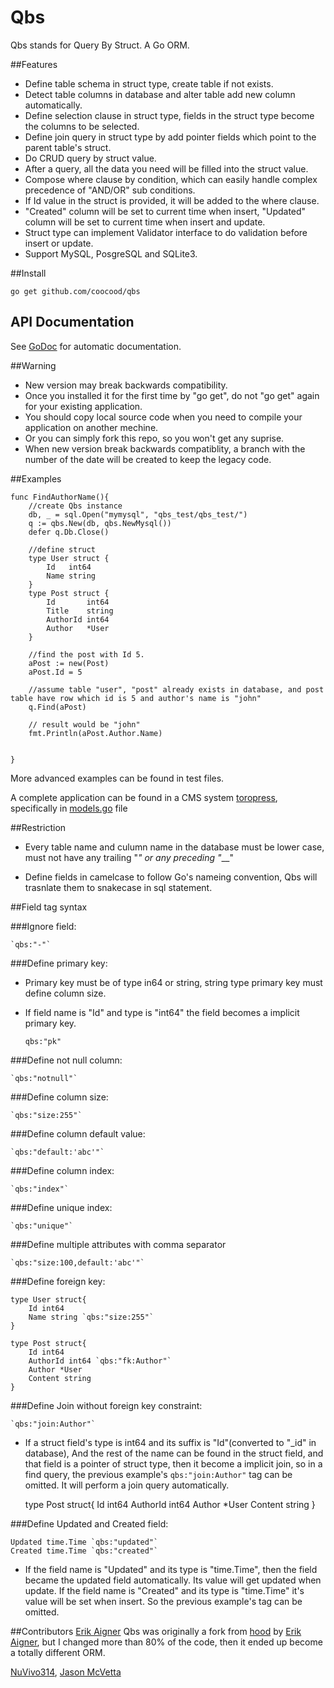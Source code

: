 Qbs
===

Qbs stands for Query By Struct. A Go ORM.

##Features

* Define table schema in struct type, create table if not exists.
* Detect table columns in database and alter table add new column automatically.
* Define selection clause in struct type, fields in the struct type become the columns to be selected.
* Define join query in struct type by add pointer fields which point to the parent table's struct.
* Do CRUD query by struct value.
* After a query, all the data you need will be filled into the struct value.
* Compose where clause by condition, which can easily handle complex precedence of "AND/OR" sub conditions.
* If Id value in the struct is provided, it will be added to the where clause.
* "Created" column will be set to current time when insert, "Updated" column will be set to current time when insert and update.
* Struct type can implement Validator interface to do validation before insert or update.
* Support MySQL, PosgreSQL and SQLite3.

##Install

    go get github.com/coocood/qbs

## API Documentation

See [GoDoc](http://godoc.org/github.com/coocood/qbs) for automatic
documentation.

##Warning
 
* New version may break backwards compatibility.
* Once you installed it for the first time by "go get", do not "go get" again for your existing application.
* You should copy local source code when you need to compile your application on another mechine.
* Or you can simply fork this repo, so you won't get any suprise.
* When new version break backwards compatiblity, a branch with the number of the date will be created to keep the legacy code.

##Examples

    func FindAuthorName(){
        //create Qbs instance
        db, _ = sql.Open("mymysql", "qbs_test/qbs_test/")
        q := qbs.New(db, qbs.NewMysql())
        defer q.Db.Close()

        //define struct
        type User struct {
            Id   int64
            Name string
        }
        type Post struct {
            Id       int64
            Title    string
            AuthorId int64
            Author   *User
        }

        //find the post with Id 5.
        aPost := new(Post)
        aPost.Id = 5

        //assume table "user", "post" already exists in database, and post table have row which id is 5 and author's name is "john"
        q.Find(aPost)

        // result would be "john"
        fmt.Println(aPost.Author.Name)


    }

More advanced examples can be found in test files.

A complete application can be found in a CMS system [toropress](https://github.com/insionng/toropress), specifically in [models.go](https://github.com/insionng/toropress/blob/master/models/models.go) file

##Restriction

* Every table name and culumn name in the database must be lower case, must not have any trailing "_" or any preceding "___"

* Define fields in camelcase to follow Go's nameing convention, Qbs will trasnlate them to snakecase in sql statement.

##Field tag syntax

###Ignore field:

    `qbs:"-"`

###Define primary key:

- Primary key must be of type in64 or string, string type primary key must define column size.
- If field name is "Id" and type is "int64" the field becomes a implicit primary key.


    `qbs:"pk"`


###Define not null column:

    `qbs:"notnull"`

###Define column size:

    `qbs:"size:255"`

###Define column default value:

    `qbs:"default:'abc'"`

###Define column index:

    `qbs:"index"`

###Define unique index:

    `qbs:"unique"`

###Define multiple attributes with comma separator

    `qbs:"size:100,default:'abc'"`

###Define foreign key:
	
	type User struct{
		Id int64
		Name string `qbs:"size:255"`
	}

    type Post struct{
    	Id int64
    	AuthorId int64 `qbs:"fk:Author"`
    	Author *User
    	Content string
    }

###Define Join without foreign key constraint:

    `qbs:"join:Author"`

- If a struct field's type is int64 and its suffix is "Id"(converted to "_id" in database), And the rest of the name can be found in the struct field,
and that field is a pointer of struct type, then it become a implicit join, so in a find query, the previous example's `qbs:"join:Author"` tag can be omitted.
It will perform a join query automatically.

    type Post struct{
    	Id int64
    	AuthorId int64
    	Author *User
    	Content string
    }

###Define Updated and Created field:

	Updated time.Time `qbs:"updated"`
	Created time.Time `qbs:"created"`

- If the field name is "Updated" and its type is "time.Time", then the field became the updated field automatically.
Its value will get updated when update. If the field name is "Created" and its type is "time.Time" it's value will be set when insert.
So the previous example's tag can be omitted.


##Contributors
[Erik Aigner](https://github.com/eaigner)
Qbs was originally a fork from [hood](https://github.com/eaigner/hood) by [Erik Aigner](https://github.com/eaigner), 
but I changed more than 80% of the code, then it ended up become a totally different ORM.

[NuVivo314](https://github.com/NuVivo314),  [Jason McVetta](https://github.com/jmcvetta)
